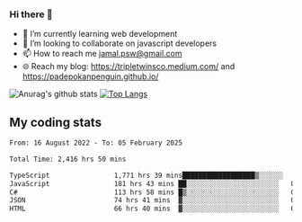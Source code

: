 ### Hi there 👋

<!--
**padepokanpenguin/padepokanpenguin** is a ✨ _special_ ✨ repository because its `README.md` (this file) appears on your GitHub profile.
-->

- 🌱 I’m currently learning  web development
- 👯 I’m looking to collaborate on javascript developers
- 📫 How to reach me jamal.psw@gmail.com
- 🌐 Reach my blog:
   https://tripletwinsco.medium.com/ and
   https://padepokanpenguin.github.io/

![Anurag's github stats](https://github-readme-stats.vercel.app/api?username=padepokanpenguin&count_private=true&disable_animations=false&show_icons=true&theme=default)
[![Top Langs](https://github-readme-stats.vercel.app/api/top-langs/?username=padepokanpenguin&theme=default&layout=compact)](https://github.com/padepokanpenguin)

## My coding stats

<!--START_SECTION:waka-->

```txt
From: 16 August 2022 - To: 05 February 2025

Total Time: 2,416 hrs 50 mins

TypeScript                1,771 hrs 39 mins██████████████████▒░░░░░░   73.30 %
JavaScript                181 hrs 43 mins ██░░░░░░░░░░░░░░░░░░░░░░░   07.52 %
C#                        113 hrs 58 mins █▒░░░░░░░░░░░░░░░░░░░░░░░   04.72 %
JSON                      74 hrs 41 mins  ▓░░░░░░░░░░░░░░░░░░░░░░░░   03.09 %
HTML                      66 hrs 40 mins  ▓░░░░░░░░░░░░░░░░░░░░░░░░   02.76 %
```

<!--END_SECTION:waka-->


